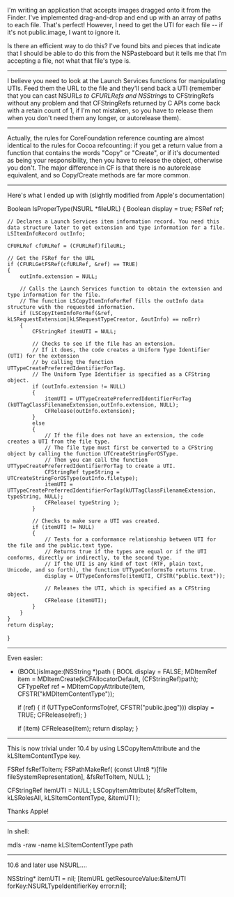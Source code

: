 I'm writing an application that accepts images dragged onto it from the Finder.  I've implemented drag-and-drop and end up with an array of paths to each file.  That's perfect!  However, I need to get the UTI for each file -- if it's not     public.image, I want to ignore it.

Is there an efficient way to do this?  I've found bits and pieces that indicate that I should be able to do this from the NSPasteboard but it tells me that I'm accepting a file, not what that file's type is.

----

I believe you need to look at the Launch Services functions for manipulating UTIs. Feed them the URL to the file and they'll send back a UTI (remember that you can cast NSURL*s to CFURLRefs and NSString*s to CFStringRefs without any problem and that CFStringRefs returned by C APIs come back with a retain count of 1, if I'm not mistaken, so you have to release them when you don't need them any longer, or autorelease them).

----

Actually, the rules for CoreFoundation reference counting are almost identical to the rules for Cocoa refcounting: if you get a return value from a function that contains the words "Copy" or "Create", or if it's documented as being your responsibility, then you have to release the object, otherwise you don't. The major difference in CF is that there is no autorelease equivalent, and so Copy/Create methods are far more common.

----

Here's what I ended up with (slightly modified from Apple's documentation)

    
Boolean IsProperType(NSURL *fileURL)
{
    Boolean             display = true;
    FSRef               ref;
    
    // Declares a Launch Services item information record. You need this data structure later to get extension and type information for a file.
    LSItemInfoRecord outInfo;
    
    CFURLRef cfURLRef = (CFURLRef)fileURL;
    
    // Get the FSRef for the URL
    if (CFURLGetFSRef(cfURLRef, &ref) == TRUE)
    {
        outInfo.extension = NULL;
        
        // Calls the Launch Services function to obtain the extension and type information for the file.
        // The function LSCopyItemInfoForRef fills the outInfo data structure with the requested information.
        if (LSCopyItemInfoForRef(&ref, kLSRequestExtension|kLSRequestTypeCreator, &outInfo) == noErr)
        {
            CFStringRef itemUTI = NULL;
            
            // Checks to see if the file has an extension. 
            // If it does, the code creates a Uniform Type Identifier (UTI) for the extension
            // by calling the function UTTypeCreatePreferredIdentifierForTag.
            // The Uniform Type Identifier is specified as a CFString object. 
            if (outInfo.extension != NULL) 
            {
                itemUTI = UTTypeCreatePreferredIdentifierForTag (kUTTagClassFilenameExtension,outInfo.extension, NULL);
                CFRelease(outInfo.extension);
            }
            else  
            {
                // If the file does not have an extension, the code creates a UTI from the file type.
                // The file type must first be converted to a CFString object by calling the function UTCreateStringForOSType. 
                // Then you can call the function UTTypeCreatePreferredIdentifierForTag to create a UTI.
                CFStringRef typeString = UTCreateStringForOSType(outInfo.filetype);
                itemUTI = UTTypeCreatePreferredIdentifierForTag(kUTTagClassFilenameExtension, typeString, NULL);
                CFRelease( typeString );
            }
            
            // Checks to make sure a UTI was created.
            if (itemUTI != NULL) 
            {
                // Tests for a conformance relationship between UTI for the file and the public.text type. 
                // Returns true if the types are equal or if the UTI conforms, directly or indirectly, to the second type. 
                // If the UTI is any kind of text (RTF, plain text, Unicode, and so forth), the function UTTypeConformsTo returns true.
                display = UTTypeConformsTo(itemUTI, CFSTR("public.text"));
                
                // Releases the UTI, which is specified as a CFString object.
                CFRelease (itemUTI); 
            }
        }
    }
    return display;
}  

----

Even easier:
    
- (BOOL)isImage:(NSString *)path
{
    BOOL display = FALSE;
    MDItemRef item = MDItemCreate(kCFAllocatorDefault, (CFStringRef)path);
    CFTypeRef ref = MDItemCopyAttribute(item, CFSTR("kMDItemContentType"));
    
    if (ref) {
        if (UTTypeConformsTo(ref, CFSTR("public.jpeg"))) display = TRUE;
        CFRelease(ref);
    }

    if (item) CFRelease(item);
    return display;
}

----

This is now trivial under 10.4 by using LSCopyItemAttribute and the kLSItemContentType key.

    

FSRef		fsRefToItem;
FSPathMakeRef( (const UInt8 *)[file fileSystemRepresentation], &fsRefToItem, NULL );

CFStringRef itemUTI = NULL;
LSCopyItemAttribute( &fsRefToItem, kLSRolesAll, kLSItemContentType, &itemUTI );



Thanks Apple!

----
In shell:

    

mdls -raw -name kLSItemContentType path



----
10.6 and later use NSURL....

    

NSString*   itemUTI = nil;
[itemURL getResourceValue:&itemUTI forKey:NSURLTypeIdentifierKey error:nil];

